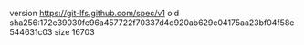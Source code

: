version https://git-lfs.github.com/spec/v1
oid sha256:172e39030fe96a457722f70337d4d920ab629e04175aa23bf04f58e544631c03
size 16703
